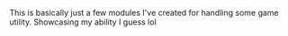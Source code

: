 This is basically just a few modules I've created for handling some game utility. Showcasing my ability I guess lol
